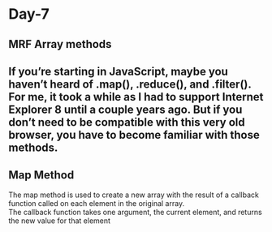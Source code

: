 # Day-7
## MRF Array methods

If you’re starting in JavaScript, maybe you haven’t heard of .map(), .reduce(), and .filter(). For me, it took a while as I had to support Internet Explorer 8 until a couple years ago. But if you don’t need to be compatible with this very old browser, you have to become familiar with those methods.
---

## **Map Method**
The map method is used to create a new array with the result of a callback function called on each element in the original array.<br> The callback function takes one argument, the current element, and returns the new value for that element

